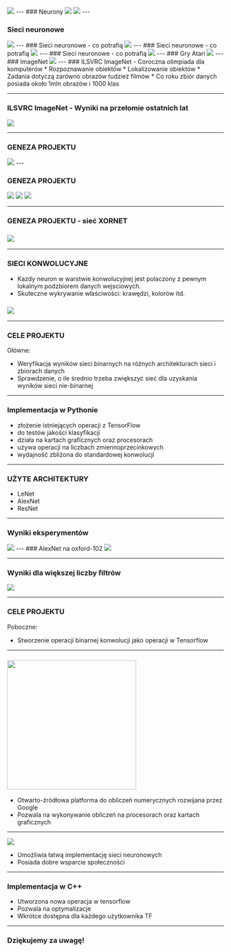 <img src=http://students.mimuw.edu.pl/~kg332118/plakat-gotowy.jpg>
---
### Neurony
<img src=http://students.mimuw.edu.pl/~kg332118/1.png>
<img src=http://students.mimuw.edu.pl/~kg332118/2.png>
---

### Sieci neuronowe
<img src=https://upload.wikimedia.org/wikipedia/commons/3/3c/Neuralnetwork.png>
---
### Sieci neuronowe - co potrafią

<img src=http://students.mimuw.edu.pl/~kg332118/Engel1.jpg>
---
### Sieci neuronowe - co potrafią

<img src=http://students.mimuw.edu.pl/~kg332118/Engel-step1.jpg>
---
### Sieci neuronowe - co potrafią

<img src=http://students.mimuw.edu.pl/~kg332118/Engel-step2.jpg>
---
### Gry Atari

<img src=https://media4.s-nbcnews.com/j/newscms/2015_09/904316/best_performing_atari_de3e26c6169db55cbb4c83321cf7d9fa.nbcnews-ux-2880-1000.png>
---
### ImageNet

<img src=http://students.mimuw.edu.pl/~kg332118/imagenet.png>
---
### ILSVRC ImageNet - Coroczna olimpiada dla komputerów
* Rozpoznawanie obiektów
* Lokalizowanie obiektów
* Zadania dotyczą zarówno obrazów tudzież filmów
* Co roku zbiór danych posiada około 1mln obrazów i 1000 klas

---

### ILSVRC ImageNet - Wyniki na przełomie ostatnich lat
<img src=http://students.mimuw.edu.pl/~as361021/wykres1.png>

---
### GENEZA PROJEKTU
<img src="http://students.mimuw.edu.pl/~kg332118/Wybor-drogi.jpg">
---

### GENEZA PROJEKTU
<img src="https://www.motorola.ca/sites/default/files/library/storage/compare/images/product-moto-g-5.jpg">
<img src="http://f01.esfr.pl/foto/9/2620280922/ed3d312e9ae248c744c934193bfe45b2/siemens-kg49nai22,2620280922_7.jpg">
<img src="http://www.bowi.com.pl/pictures/8705_0.jpg">

---

### GENEZA PROJEKTU - sieć XORNET
### <img src="http://students.mimuw.edu.pl/~pp332493/xnornet.png">

---


### SIECI KONWOLUCYJNE
* Kazdy neuron w warstwie konwolucyjnej jest polaczony z pewnym lokalnym podzbiorem danych wejsciowych.
* Skuteczne wykrywanie właściwości: krawędzi, kolorów itd.
### <img src="https://ujwlkarn.files.wordpress.com/2016/08/giphy.gif?w=748">

---

### CELE PROJEKTU

Główne:
* Weryfikacja wyników sieci binarnych na różnych architekturach sieci i zbiorach danych
* Sprawdzenie, o ile średnio trzeba zwiększyć sieć dla uzyskania wyników sieci nie-binarnej

---

### Implementacja w Pythonie
* złożenie istniejących operacji z TensorFlow
* do testów jakości klasyfikacji
* działa na kartach graficznych oraz procesorach
* używa operacji na liczbach zmiennoprzecinkowych
* wydajność zbliżona do standardowej konwolucji


---
### UŻYTE ARCHITEKTURY

* LeNet
* AlexNet
* ResNet

---

### Wyniki eksperymentów

<img src=http://students.mimuw.edu.pl/~kg332118/wyniki.png>
---
### AlexNet na oxford-102
<img src=http://students.mimuw.edu.pl/~as361021/AlexNet.png>

---

### Wyniki dla większej liczby filtrów

<img src=http://students.mimuw.edu.pl/~as361021/filter%20ratio.png>

---

### CELE PROJEKTU
Poboczne:
* Stworzenie operacji binarnej konwolucji jako operacji w Tensorflow

---

### <img src="https://wiki.tum.de/download/attachments/25009442/tensor-flow_opengraph_h.png?version=1&modificationDate=1485888308193&api=v2" width="300">
* Otwarto-źródłowa platforma do obliczeń numerycznych rozwijana przez Google
* Pozwala na wykonywanie obliczeń na procesorach oraz kartach graficznych

---

<img src=http://students.mimuw.edu.pl/~as361021/LeNet.png>

* Umożliwia łatwą implementację sieci neuronowych
* Posiada dobre wsparcie społeczności

---

### Implementacja w C++
* Utworzona nowa operacja w tensorflow
* Pozwala na optymalizacje
* Wkrótce dostępna dla każdego użytkownika TF
---

### Dziękujemy za uwagę!
